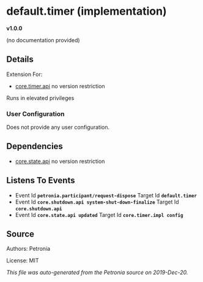 # default.timer (implementation)
**v1.0.0**

(no documentation provided)

## Details

Extension For:
* [core.timer.api](core.timer.api.md)
  no version restriction


Runs in elevated privileges

### User Configuration

Does not provide any user configuration.





## Dependencies

* [core.state.api](core.state.api.md)
  no version restriction






## Listens To Events

* Event Id **`petronia.participant/request-dispose`**
  Target Id **`default.timer`**
* Event Id **`core.shutdown.api system-shut-down-finalize`**
  Target Id **`core.shutdown.api`**
* Event Id **`core.state.api updated`**
  Target Id **`core.timer.impl config`**



## Source

Authors: Petronia

License: MIT

*This file was auto-generated from the Petronia source on 2019-Dec-20.*
